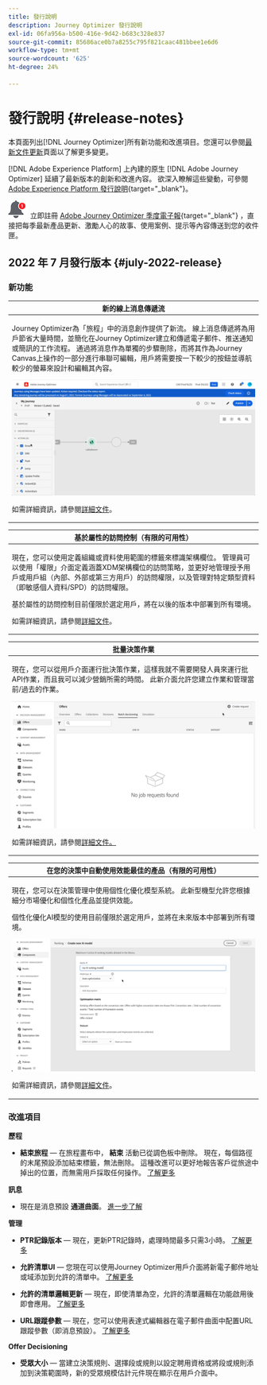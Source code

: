```yaml
---
title: 發行說明
description: Journey Optimizer 發行說明
exl-id: 06fa956a-b500-416e-9d42-b683c328e837
source-git-commit: 85686ace0b7a8255c795f821caac481bbee1e6d6
workflow-type: tm+mt
source-wordcount: '625'
ht-degree: 24%

---
```


# 發行說明 {#release-notes}

本頁面列出[!DNL Journey Optimizer]所有新功能和改進項目。您還可以參閱[最新文件更新](documentation-updates.md)頁面以了解更多變更。

[!DNL Adobe Experience Platform] 上內建的原生 [!DNL Adobe Journey Optimizer] 延續了最新版本的創新和改進內容。 欲深入瞭解這些變動，可參閱 [Adobe Experience Platform 發行說明](https://experienceleague.adobe.com/docs/experience-platform/release-notes/latest.html?lang=zh-Hant){target=&quot;_blank&quot;}。

![電子報](../assets/do-not-localize/nl-icon.png) 立即註冊 [Adobe Journey Optimizer 季度電子報](https://www.adobe.com/subscription/Adobe_Journey_Optimizer_NL.html){target=&quot;_blank&quot;} ，直接把每季最新產品更新、激勵人心的故事、使用案例、提示等內容傳送到您的收件匣。

## 2022 年 7 月發行版本 {#july-2022-release}

### 新功能

<table>
<thead>
<tr>
<th><strong>新的線上消息傳遞流</strong><br/></th>
</tr>
</thead>
<tbody>
<tr>
<td>
<p>Journey Optimizer為「旅程」中的消息創作提供了新流。 線上消息傳遞將為用戶節省大量時間，並簡化在Journey Optimizer建立和傳遞電子郵件、推送通知或簡訊的工作流程。 通過將消息作為單獨的步驟刪除，而將其作為Journey Canvas上操作的一部分進行串聯可編輯，用戶將需要按一下較少的按鈕並導航較少的螢幕來設計和編輯其內容。</p>
<img src="assets/do-not-localize/inline.gif"/>
<p>如需詳細資訊，請參閱<a href="../messages/get-started-content.md">詳細文件</a>。</p>
</td>
</tr>
</tbody>
</table>


<table>
<thead>
<tr>
<th><strong>基於屬性的訪問控制（有限的可用性）</strong><br/></th>
</tr>
</thead>
<tbody>
<tr>
<td>
<p>現在，您可以使用定義組織或資料使用範圍的標籤來標識架構欄位。 管理員可以使用「權限」介面定義涵蓋XDM架構欄位的訪問策略，並更好地管理授予用戶或用戶組（內部、外部或第三方用戶）的訪問權限，以及管理對特定類型資料（即敏感個人資料/SPD）的訪問權限。</p>
<p>基於屬性的訪問控制目前僅限於選定用戶，將在以後的版本中部署到所有環境。</p>
<p>如需詳細資訊，請參閱<a href="../administration/attribute-based-access.md">詳細文件</a>。</p>
</td>
</tr>
</tbody>
</table>

<table>
<thead>
<tr>
<th><strong>批量決策作業</strong><br/></th>
</tr>
</thead>
<tbody>
<tr>
<td>
<p>現在，您可以從用戶介面運行批決策作業，這樣我就不需要開發人員來運行批API作業，而且我可以減少營銷所需的時間。 此新介面允許您建立作業和管理當前/過去的作業。</p>
<img src="assets/do-not-localize/batch.gif"/>
<p>如需詳細資訊，請參閱<a href="../offers/batch-delivery.md">詳細文件。</p>
</td>
</tr>
</tbody>
</table>

<table>
<thead>
<tr>
<th><strong>在您的決策中自動使用效能最佳的產品（有限的可用性）</strong><br/></th>
</tr>
</thead>
<tbody>
<tr>
<td>
<p>現在，您可以在決策管理中使用個性化優化模型系統。 此新型機型允許您根據細分市場優化和個性化產品並提供效能。</p>
<p>個性化優化AI模型的使用目前僅限於選定用戶，並將在未來版本中部署到所有環境。</p>
<img src="assets/do-not-localize/ai-ranking.gif"/>
<p>如需詳細資訊，請參閱<a href="../offers/ranking/personalized-optimization-model.md">詳細文件</a>。</p>
</td>
</tr>
</tbody>
</table>

### 改進項目

**歷程**

* **結束旅程**  — 在旅程畫布中， **結束** 活動已從調色板中刪除。 現在，每個路徑的末尾預設添加結束標籤，無法刪除。 這種改進可以更好地報告客戶從旅途中掉出的位置，而無需用戶採取任何操作。 [了解更多](../building-journeys/journey-end.md)

**訊息**

* 現在是消息預設 **通道曲面**。 [進一步了解](../configuration/channel-surfaces.md)

**管理**

* **PTR記錄版本**  — 現在，更新PTR記錄時，處理時間最多只需3小時。 [了解更多](../configuration/ptr-records.md#processing)

* **允許清單UI**  — 您現在可以使用Journey Optimizer用戶介面將新電子郵件地址或域添加到允許的清單中。 [了解更多](../configuration/allow-list.md)

* **允許的清單邏輯更新**  — 現在，即使清單為空，允許的清單邏輯在功能啟用後即會應用。 [了解更多](../configuration/allow-list.md#logic)

* **URL跟蹤參數**  — 現在，您可以使用表達式編輯器在電子郵件曲面中配置URL跟蹤參數（即消息預設）。 [了解更多](../configuration/email-settings.md#url-tracking)

**Offer Decisioning**

* **受眾大小**  — 當建立決策規則、選擇段或規則以設定聘用資格或將段或規則添加到決策範圍時，新的受眾規模估計元件現在顯示在用戶介面中。